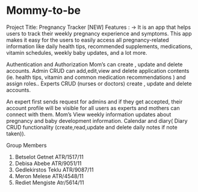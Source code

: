 # Mommy-to-be

Project Title: Pregnancy Tracker [NEW]
Features :
-> It is an app that helps users to track their weekly pregnancy experience and symptoms. This app makes it easy for the users to easily access all pregnancy-related information like daily health tips, recommended supplements, medications, vitamin schedules, weekly baby updates, and a lot more.

Authentication and Authorization
Mom’s can create , update and delete accounts.
Admin CRUD can add,edit,view and delete application contents (ie. health tips, vitamin and common medication recommendations ) and assign roles..
Experts CRUD (nurses or doctors) create , update and delete accounts.

An expert first sends request for admins and if they get accepted, their account profile will be visible for all users as experts and mothers can connect with them.
Mom’s View weekly information updates about pregnancy and baby development information.
Calendar and diary( Diary CRUD functionality (create,read,update and delete daily notes if note taken)).

Group Members

1. Betselot Getnet ATR/1517/11
2. Debisa Abebe ATR/9051/11
3. Gedlekirstos Teklu ATR/9087/11
4. Meron Melese ATR/4548/11
5. Rediet Mengiste Atr/5614/11
